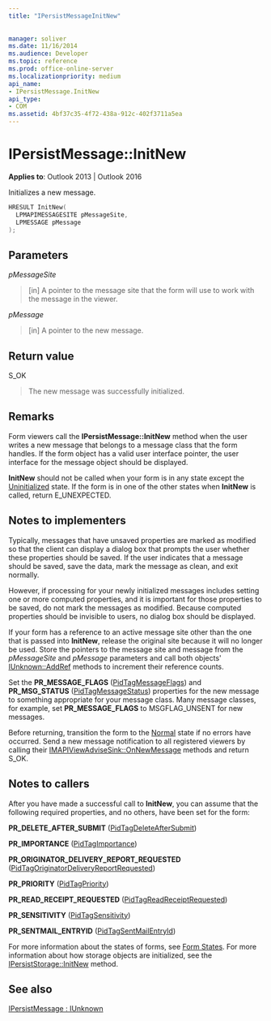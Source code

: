 ```yaml
---
title: "IPersistMessageInitNew"
 
 
manager: soliver
ms.date: 11/16/2014
ms.audience: Developer
ms.topic: reference
ms.prod: office-online-server
ms.localizationpriority: medium
api_name:
- IPersistMessage.InitNew
api_type:
- COM
ms.assetid: 4bf37c35-4f72-438a-912c-402f3711a5ea
---
```


# IPersistMessage::InitNew

  
  
**Applies to**: Outlook 2013 | Outlook 2016 
  
Initializes a new message.
  
```cpp
HRESULT InitNew(
  LPMAPIMESSAGESITE pMessageSite,
  LPMESSAGE pMessage
);
```

## Parameters

 _pMessageSite_
  
> [in] A pointer to the message site that the form will use to work with the message in the viewer.
    
 _pMessage_
  
> [in] A pointer to the new message.
    
## Return value

S_OK 
  
> The new message was successfully initialized.
    
## Remarks

Form viewers call the **IPersistMessage::InitNew** method when the user writes a new message that belongs to a message class that the form handles. If the form object has a valid user interface pointer, the user interface for the message object should be displayed. 
  
 **InitNew** should not be called when your form is in any state except the [Uninitialized](uninitialized-state.md) state. If the form is in one of the other states when **InitNew** is called, return E_UNEXPECTED. 
  
## Notes to implementers

Typically, messages that have unsaved properties are marked as modified so that the client can display a dialog box that prompts the user whether these properties should be saved. If the user indicates that a message should be saved, save the data, mark the message as clean, and exit normally.
  
However, if processing for your newly initialized messages includes setting one or more computed properties, and it is important for those properties to be saved, do not mark the messages as modified. Because computed properties should be invisible to users, no dialog box should be displayed.
  
If your form has a reference to an active message site other than the one that is passed into **InitNew**, release the original site because it will no longer be used. Store the pointers to the message site and message from the  _pMessageSite_ and  _pMessage_ parameters and call both objects' [IUnknown::AddRef](https://msdn.microsoft.com/library/b4316efd-73d4-4995-b898-8025a316ba63%28Office.15%29.aspx) methods to increment their reference counts. 
  
Set the **PR_MESSAGE_FLAGS** ([PidTagMessageFlags](pidtagmessageflags-canonical-property.md)) and **PR_MSG_STATUS** ([PidTagMessageStatus](pidtagmessagestatus-canonical-property.md)) properties for the new message to something appropriate for your message class. Many message classes, for example, set **PR_MESSAGE_FLAGS** to MSGFLAG_UNSENT for new messages. 
  
Before returning, transition the form to the [Normal](normal-state.md) state if no errors have occurred. Send a new message notification to all registered viewers by calling their [IMAPIViewAdviseSink::OnNewMessage](imapiviewadvisesink-onnewmessage.md) methods and return S_OK. 
  
## Notes to callers

After you have made a successful call to **InitNew**, you can assume that the following required properties, and no others, have been set for the form:
  
 **PR_DELETE_AFTER_SUBMIT** ([PidTagDeleteAfterSubmit](pidtagdeleteaftersubmit-canonical-property.md))
  
 **PR_IMPORTANCE** ([PidTagImportance](pidtagimportance-canonical-property.md))
  
 **PR_ORIGINATOR_DELIVERY_REPORT_REQUESTED** ([PidTagOriginatorDeliveryReportRequested](pidtagoriginatordeliveryreportrequested-canonical-property.md))
  
 **PR_PRIORITY** ([PidTagPriority](pidtagpriority-canonical-property.md))
  
 **PR_READ_RECEIPT_REQUESTED** ([PidTagReadReceiptRequested](pidtagreadreceiptrequested-canonical-property.md))
  
 **PR_SENSITIVITY** ([PidTagSensitivity](pidtagsensitivity-canonical-property.md))
  
 **PR_SENTMAIL_ENTRYID** ([PidTagSentMailEntryId](pidtagsentmailentryid-canonical-property.md))
  
For more information about the states of forms, see [Form States](form-states.md). For more information about how storage objects are initialized, see the [IPersistStorage::InitNew](https://msdn.microsoft.com/library/79caf1f6-d974-4aee-8563-eda4876a0a90%28Office.15%29.aspx) method. 
  
## See also



[IPersistMessage : IUnknown](ipersistmessageiunknown.md)

